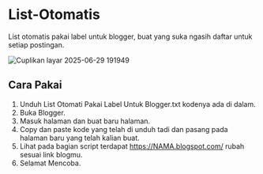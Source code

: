 # List-Otomatis
List otomatis pakai label untuk blogger, buat yang suka ngasih daftar untuk setiap postingan.

![Cuplikan layar 2025-06-29 191949](https://github.com/user-attachments/assets/d29641ff-6a83-485c-9209-3ac61f5c3591)

## Cara Pakai
1. Unduh List Otomati Pakai Label Untuk Blogger.txt kodenya ada di dalam.
2. Buka Blogger.
3. Masuk halaman dan buat baru halaman.
4. Copy dan paste kode yang telah di unduh tadi dan pasang pada halaman baru yang telah kalian buat.
5. Lihat pada bagian script terdapat https://NAMA.blogspot.com/ rubah sesuai link blogmu.
6. Selamat Mencoba.
